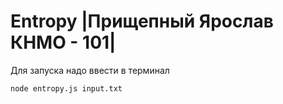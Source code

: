 # Entropy |Прищепный Ярослав КНМО - 101|
Для запуска надо ввести в терминал 
```
node entropy.js input.txt
```
